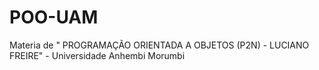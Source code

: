 # POO-UAM
Materia de " PROGRAMAÇÃO ORIENTADA A OBJETOS (P2N) -  LUCIANO FREIRE"  - Universidade Anhembi Morumbi
